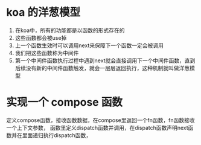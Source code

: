 # koa 的洋葱模型
1. 在koa中，所有的功能都是以函数的形式存在的
2. 这些函数都会被use掉
3. 上一个函数生效时可以调用next来保障下一个函数一定会被调用
4. 我们把这些函数称为中间件
5. 第一个中间件函数执行过程中遇到next就会直接调用下一个中间件函数，直到后续没有新的中间件函数触发，就会一层层返回执行，这种机制就叫做洋葱模型


# 实现一个 compose 函数
定义compose函数，接收函数数据，在compose里返回一个fn函数，fn函数接收一个上下文参数，
函数里定义dispatch函数并调用，在dispatch函数声明next函数并在里面递归执行dispatch函数，